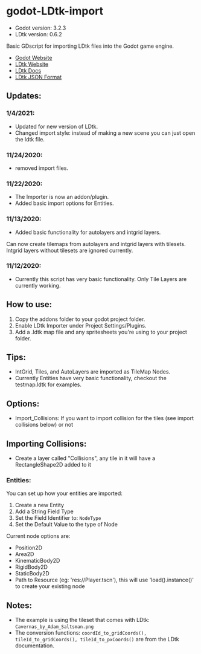 # godot-LDtk-import
- Godot version: 3.2.3
- LDtk version: 0.6.2

Basic GDscript for importing LDtk files into the Godot game engine.

- [Godot Website](https://godotengine.org/)
- [LDtk Website](https://deepnight.net/tools/ldtk-2d-level-editor/)
- [LDtk Docs](https://deepnight.net/docs/ldtk/)
- [LDtk JSON Format](https://github.com/deepnight/ldtk/blob/master/JSON_DOC.md)

## Updates:
### 1/4/2021:
- Updated for new version of LDtk.
- Changed import style: instead of making a new scene you can just open the ldtk file.
### 11/24/2020:
- removed import files.
### 11/22/2020:
- The Importer is now an addon/plugin.
- Added basic import options for Entities.
### 11/13/2020:
- Added basic functionality for autolayers and intgrid layers.

Can now create tilemaps from autolayers and intgrid layers with tilesets.  Intgrid layers without tilesets are ignored currently.
### 11/12/2020:
- Currently this script has very basic functionality.  Only Tile Layers are currently working.

## How to use:
1. Copy the addons folder to your godot project folder.
2. Enable LDtk Importer under Project Settings/Plugins.
3. Add a .ldtk map file and any spritesheets you're using to your project folder.

## Tips:
- IntGrid, Tiles, and AutoLayers are imported as TileMap Nodes.
- Currently Entities have very basic functionality, checkout the testmap.ldtk for examples.

## Options:
- Import_Collisions: If you want to import collision for the tiles (see import collisions below) or not

## Importing Collisions:
- Create a layer called "Collisions", any tile in it will have a RectangleShape2D added to it

### Entities:
You can set up how your entities are imported:
1. Create a new Entity
2. Add a String Field Type
3. Set the Field Identifier to: `NodeType`
4. Set the Default Value to the type of Node

Current node options are:
- Position2D
- Area2D
- KinematicBody2D
- RigidBody2D
- StaticBody2D
- Path to Resource (eg: 'res://Player.tscn'), this will use 'load().instance()' to create your existing node

## Notes:
- The example is using the tileset that comes with LDtk: `Cavernas_by_Adam_Saltsman.png`
- The conversion functions: `coordId_to_gridCoords(), tileId_to_gridCoords(), tileId_to_pxCoords()` are from the LDtk documentation. 
